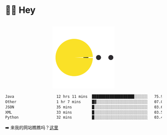 
# 👋🏻 Hey
<div align="center">
	<br>
	<img src="https://raw.githubusercontent.com/Aniket965/Aniket965/master/pacman.svg?sanitize=true" width="200" height="200">
	<br>
</div>

<!--START_SECTION:waka-->

```txt
Java                   12 hrs 11 mins  ███████████████████░░░░░░   75.98 %
Other                  1 hr 7 mins     █▓░░░░░░░░░░░░░░░░░░░░░░░   07.01 %
JSON                   35 mins         █░░░░░░░░░░░░░░░░░░░░░░░░   03.64 %
XML                    33 mins         █░░░░░░░░░░░░░░░░░░░░░░░░   03.51 %
Python                 32 mins         █░░░░░░░░░░░░░░░░░░░░░░░░   03.40 %
```

<!--END_SECTION:waka-->

 ➡️  来我的网站瞧瞧吗？[这里](https://www.shaolongfei.com)
